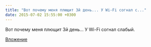```yaml
---
title: "Вот почему меня плющит 3й день... У Wi-Fi согнал с..."
date: 2015-07-02 15:55:00 +0300
---
```


Вот почему меня плющит 3й день... У Wi-Fi согнал слабый.

[Вложение](/assets/vk_photos/3/1xGy0RRAg44.jpg)
